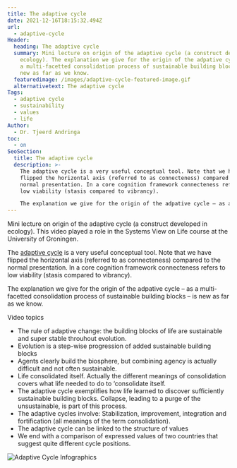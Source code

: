 ```yaml
---
title: The adaptive cycle
date: 2021-12-16T18:15:32.494Z
url:
  - adaptive-cycle
Header:
  heading: The adaptive cycle
  summary: Mini lecture on origin of the adaptive cycle (a construct developed in
    ecology). The explanation we give for the origin of the adpative cycle – as
    a multi-facetted consolidation process of sustainable building blocks – is
    new as far as we know.
  featuredimage: /images/adaptive-cycle-featured-image.gif
  alternativetext: The adaptive cycle
Tags:
  - adaptive cycle
  - sustainability
  - values
  - life
Author:
  - Dr. Tjeerd Andringa
toc:
  - on
SeoSection:
  title: The adaptive cycle
  description: >-
    The adaptive cycle is a very useful conceptual tool. Note that we have
    flipped the horizontal axis (referred to as connecteness) compared to the
    normal presentation. In a core cognition framework connecteness refers to
    low viability (stasis compared to vibrancy).

    The explanation we give for the origin of the adpative cycle – as a multi-facetted consolidation process of sustainable building blocks – is new as far as we know.
---
```

Mini lecture on origin of the adaptive cycle (a construct developed in ecology). This video played a role in the Systems View on Life course at the University of Groningen.

The [adaptive cycle](https://www.resalliance.org/adaptive-cycle) is a very useful conceptual tool. Note that we have flipped the horizontal axis (referred to as connecteness) compared to the normal presentation. In a core cognition framework connecteness refers to low viability (stasis compared to vibrancy).

The explanation we give for the origin of the adpative cycle – as a multi-facetted consolidation process of sustainable building blocks – is new as far as we know.

Video topics

* The rule of adaptive change: the building blocks of life are sustainable and super stable throuhout evolution.
* Evolution is a step-wise progression of added sustainable building blocks
* Agents clearly build the biosphere, but combining agency is actually difficult and not often sustainable.
* Life consolidated itself. Actually the different meanings of consolidation covers what life needed to do to ‘consolidate itself.
* The adaptive cycle exemplifies how life learned to discover sufficiently sustainable building blocks. Collapse, leading to a purge of the unsustainable, is part of this process.
* The adaptive cycles involve: Stabilization, improvement, integration and fortification (all meanings of the term consolidation).
* The adaptive cycle can be linked to the structure of values
* We end with a comparison of expressed values of two countries that suggest quite different cycle positions.


![Adaptive Cycle Infographics](/images/adaptive-cycle.gif "Adaptive Cycle Infographics")
